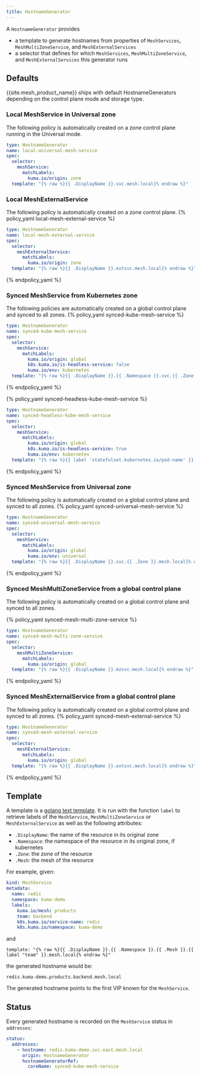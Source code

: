 ```yaml
---
title: HostnameGenerator
---
```


A `HostnameGenerator` provides

- a template to generate hostnames from properties of `MeshServices`, `MeshMultiZoneService`, and `MeshExternalServices`
- a selector that defines for which `MeshServices`, `MeshMultiZoneService`, and `MeshExternalServices` this generator runs

## Defaults

{{site.mesh_product_name}} ships with default HostnameGenerators depending on the control plane mode and storage type.

### Local MeshService in Universal zone

The following policy is automatically created on a zone control plane running in the Universal mode.
```yaml
type: HostnameGenerator
name: local-universal-mesh-service
spec:
  selector:
    meshService:
      matchLabels:
        kuma.io/origin: zone
  template: "{% raw %}{{ .DisplayName }}.svc.mesh.local{% endraw %}"
```

### Local MeshExternalService

The following policy is automatically created on a zone control plane.
{% policy_yaml local-mesh-external-service %}
```yaml
type: HostnameGenerator
name: local-mesh-external-service
spec:
  selector:
    meshExternalService:
      matchLabels:
        kuma.io/origin: zone
  template: "{% raw %}{{ .DisplayName }}.extsvc.mesh.local{% endraw %}"
```
{% endpolicy_yaml %}

### Synced MeshService from Kubernetes zone

The following policies are automatically created on a global control plane and synced to all zones.
{% policy_yaml synced-kube-mesh-service %}
```yaml
type: HostnameGenerator
name: synced-kube-mesh-service
spec:
  selector:
    meshService:
      matchLabels:
        kuma.io/origin: global
        k8s.kuma.io/is-headless-service: false
        kuma.io/env: kubernetes
  template: "{% raw %}{{ .DisplayName }}.{{ .Namespace }}.svc.{{ .Zone }}.mesh.local{% endraw %}"
```
{% endpolicy_yaml %}

{% policy_yaml synced-headless-kube-mesh-service %}
```yaml
type: HostnameGenerator
name: synced-headless-kube-mesh-service
spec:
  selector:
    meshService:
      matchLabels:
        kuma.io/origin: global
        k8s.kuma.io/is-headless-service: true
        kuma.io/env: kubernetes
  template: "{% raw %}{{ label 'statefulset.kubernetes.io/pod-name' }}.{{ label 'k8s.kuma.io/service-name' }}.{{ .Namespace }}.svc.{{ .Zone }}.mesh.local{% endraw %}"
```
{% endpolicy_yaml %}

### Synced MeshService from Universal zone

The following policy is automatically created on a global control plane and synced to all zones.
{% policy_yaml synced-universal-mesh-service %}
```yaml
type: HostnameGenerator
name: synced-universal-mesh-service
spec:
  selector:
    meshService:
      matchLabels:
        kuma.io/origin: global
        kuma.io/env: universal
  template: "{% raw %}{{ .DisplayName }}.svc.{{ .Zone }}.mesh.local{% endraw %}"
```
{% endpolicy_yaml %}

### Synced MeshMultiZoneService from a global control plane

The following policy is automatically created on a global control plane and synced to all zones.

{% policy_yaml synced-mesh-multi-zone-service %}
```yaml
type: HostnameGenerator
name: synced-mesh-multi-zone-service
spec:
  selector:
    meshMultiZoneService:
      matchLabels:
        kuma.io/origin: global
  template: "{% raw %}{{ .DisplayName }}.mzsvc.mesh.local{% endraw %}"
```
{% endpolicy_yaml %}


### Synced MeshExternalService from a global control plane

The following policy is automatically created on a global control plane and synced to all zones.
{% policy_yaml synced-mesh-external-service %}
```yaml
type: HostnameGenerator
name: synced-mesh-external-service
spec:
  selector:
    meshExternalService:
      matchLabels:
        kuma.io/origin: global
  template: "{% raw %}{{ .DisplayName }}.extsvc.mesh.local{% endraw %}"
```
{% endpolicy_yaml %}

## Template

A template is a [golang text template](https://pkg.go.dev/text/template).
It is run with the function `label` to retrieve labels of the `MeshService`, `MeshMultiZoneService` or `MeshExternalService`
as well as the following attributes:

* `.DisplayName`: the name of the resource in its original zone
* `.Namespace`: the namespace of the resource in its original zone, if kubernetes
* `.Zone`: the zone of the resource
* `.Mesh`: the mesh of the resource

For example, given:

```yaml
kind: MeshService
metadata:
  name: redis
  namespace: kuma-demo
  labels:
    kuma.io/mesh: products
    team: backend
    k8s.kuma.io/service-name: redis
    k8s.kuma.io/namespace: kuma-demo
```

and

```
template: "{% raw %}{{ .DisplayName }}.{{ .Namespace }}.{{ .Mesh }}.{{ label "team" }}.mesh.local{% endraw %}"
```

the generated hostname would be:

```
redis.kuma-demo.products.backend.mesh.local
```

The generated hostname points to the first VIP known for the `MeshService`.

## Status

Every generated hostname is recorded on the `MeshService` status in `addresses`:

```yaml
status:
  addresses:
    - hostname: redis.kuma-demo.svc.east.mesh.local
      origin: HostnameGenerator
      hostnameGeneratorRef:
        coreName: synced-kube-mesh-service
```

